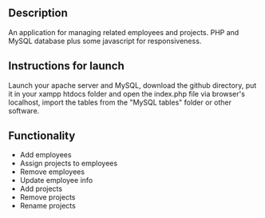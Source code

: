 <h2>Description</h2>

An application for managing related employees and projects. PHP and MySQL database plus some javascript for responsiveness.

<h2>Instructions for launch</h2>

Launch your apache server and MySQL, download the github directory, put it in your xampp htdocs folder and open the index.php file via browser's localhost, import the tables from the "MySQL tables" folder or other software.

<h2>Functionality</h2>

<ul>
    <li>Add employees</li>
    <li>Assign projects to employees</li>
    <li>Remove employees</li>
    <li>Update employee info</li>
    <li>Add projects</li>
    <li>Remove projects</li>
    <li>Rename projects</li>
</ul>